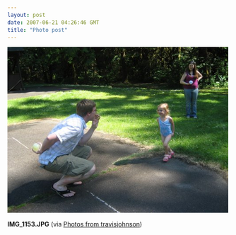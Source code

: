 ```yaml
---
layout: post
date: 2007-06-21 04:26:46 GMT
title: "Photo post"
---
```

![travisj](/images/82df47f96aadbd4bb321ccfe1b61f9948fec7119aa7e673c16dcaa034c7f8b25.jpg)

<b>IMG_1153.JPG</b> (via <a href="http://www.flickr.com/photos/travisjohnson/578678997/">Photos from travisjohnson</a>)